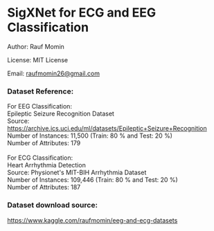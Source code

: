# SigXNet for ECG and EEG Classification

Author: Rauf Momin

License: MIT License

Email: raufmomin26@gmail.com

### Dataset Reference:

  For EEG Classification: <br>
  Epileptic Seizure Recognition Dataset <br>
  Source: https://archive.ics.uci.edu/ml/datasets/Epileptic+Seizure+Recognition <br>
  Number of Instances: 11,500 (Train: 80 % and Test: 20 %) <br>
  Number of Attributes: 179 <br>
<br>
  For ECG Classification: <br>
  Heart Arrhythmia Detection <br>
  Source: Physionet's MIT-BIH Arrhythmia Dataset <br>
  Number of Instances: 109,446 (Train: 80 % and Test: 20 %) <br>
  Number of Attributes: 187 <br>

### Dataset download source:
  https://www.kaggle.com/raufmomin/eeg-and-ecg-datasets
